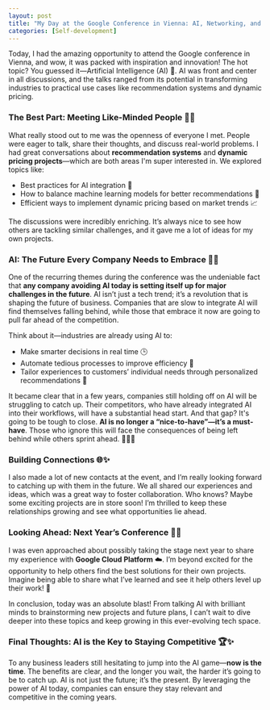 ```yaml
---
layout: post
title: "My Day at the Google Conference in Vienna: AI, Networking, and Future Opportunities! 🤖🎉"
categories: [Self-development]
---
```


Today, I had the amazing opportunity to attend the Google conference in Vienna, and wow, it was packed with inspiration and innovation! The hot topic? You guessed it—Artificial Intelligence (AI) 🌟. AI was front and center in all discussions, and the talks ranged from its potential in transforming industries to practical use cases like recommendation systems and dynamic pricing.

### The Best Part: Meeting Like-Minded People 🤝💬
What really stood out to me was the openness of everyone I met. People were eager to talk, share their thoughts, and discuss real-world problems. I had great conversations about **recommendation systems** and **dynamic pricing projects**—which are both areas I'm super interested in. We explored topics like:
- Best practices for AI integration 🧠
- How to balance machine learning models for better recommendations 🎯
- Efficient ways to implement dynamic pricing based on market trends 📈

The discussions were incredibly enriching. It’s always nice to see how others are tackling similar challenges, and it gave me a lot of ideas for my own projects.

### AI: The Future Every Company Needs to Embrace 🚀🤖
One of the recurring themes during the conference was the undeniable fact that **any company avoiding AI today is setting itself up for major challenges in the future**. AI isn’t just a tech trend; it’s a revolution that is shaping the future of business. Companies that are slow to integrate AI will find themselves falling behind, while those that embrace it now are going to pull far ahead of the competition.

Think about it—industries are already using AI to:
- Make smarter decisions in real time 🕒
- Automate tedious processes to improve efficiency 🔧
- Tailor experiences to customers’ individual needs through personalized recommendations 🎁

It became clear that in a few years, companies still holding off on AI will be struggling to catch up. Their competitors, who have already integrated AI into their workflows, will have a substantial head start. And that gap? It's going to be tough to close. **AI is no longer a “nice-to-have”—it’s a must-have**. Those who ignore this will face the consequences of being left behind while others sprint ahead. 🏃‍♂️💨

### Building Connections 🌐✨
I also made a lot of new contacts at the event, and I’m really looking forward to catching up with them in the future. We all shared our experiences and ideas, which was a great way to foster collaboration. Who knows? Maybe some exciting projects are in store soon! I’m thrilled to keep these relationships growing and see what opportunities lie ahead.

### Looking Ahead: Next Year’s Conference 🎤🚀
I was even approached about possibly taking the stage next year to share my experience with **Google Cloud Platform** ☁️. I’m beyond excited for the opportunity to help others find the best solutions for their own projects. Imagine being able to share what I’ve learned and see it help others level up their work! 🤩

In conclusion, today was an absolute blast! From talking AI with brilliant minds to brainstorming new projects and future plans, I can’t wait to dive deeper into these topics and keep growing in this ever-evolving tech space.

### Final Thoughts: AI is the Key to Staying Competitive 🏆✨
To any business leaders still hesitating to jump into the AI game—**now is the time**. The benefits are clear, and the longer you wait, the harder it’s going to be to catch up. AI is not just the future; it’s the present. By leveraging the power of AI today, companies can ensure they stay relevant and competitive in the coming years.
